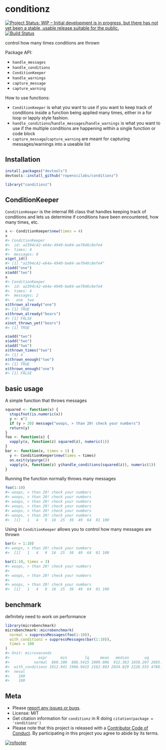 conditionz
==========



[![Project Status: WIP – Initial development is in progress, but there has not yet been a stable, usable release suitable for the public.](https://www.repostatus.org/badges/latest/wip.svg)](https://www.repostatus.org/#wip)
[![Build Status](https://travis-ci.com/ropenscilabs/conditionz.svg?branch=master)](https://travis-ci.com/ropenscilabs/conditionz)

control how many times conditions are thrown

Package API:

 - `handle_messages`
 - `handle_conditions`
 - `ConditionKeeper`
 - `handle_warnings`
 - `capture_message`
 - `capture_warning`

How to use functions:

- `ConditionKeeper` is what you want to use if you want to keep track of conditions inside a
function being applied many times, either in a for loop or lapply style fashion.
- `handle_conditions`/`handle_messages`/`handle_warnings` is what you want to use if the multiple
conditions are happening within a single function or code block
- `capture_message`/`capture_warning` are meant for capturing messages/warnings into a useable
list

## Installation


```r
install.packages("devtools")
devtools::install_github("ropenscilabs/conditionz")
```


```r
library("conditionz")
```

## ConditionKeeper

`ConditionKeeper` is the internal R6 class that handles keeping track of
conditions and lets us determine if conditions have been encountered,
how many times, etc.


```r
x <- ConditionKeeper$new(times = 4)
x
#> ConditionKeeper
#>  id: a2394c42-e64e-4940-be84-ae7846c8efe4
#>  times: 4
#>  messages: 0
x$get_id()
#> [1] "a2394c42-e64e-4940-be84-ae7846c8efe4"
x$add("one")
x$add("two")
x
#> ConditionKeeper
#>  id: a2394c42-e64e-4940-be84-ae7846c8efe4
#>  times: 4
#>  messages: 2
#>   one  two
x$thrown_already("one")
#> [1] TRUE
x$thrown_already("bears")
#> [1] FALSE
x$not_thrown_yet("bears")
#> [1] TRUE

x$add("two")
x$add("two")
x$add("two")
x$thrown_times("two")
#> [1] 4
x$thrown_enough("two")
#> [1] TRUE
x$thrown_enough("one")
#> [1] FALSE
```

## basic usage

A simple function that throws messages


```r
squared <- function(x) {
  stopifnot(is.numeric(x))
  y <- x^2
  if (y > 20) message("woops, > than 20! check your numbers")
  return(y)
}
foo <- function(x) {
  vapply(x, function(z) squared(z), numeric(1))
}
bar <- function(x, times = 1) {
  y <- ConditionKeeper$new(times = times)
  on.exit(y$purge())
  vapply(x, function(z) y$handle_conditions(squared(z)), numeric(1))
}
```

Running the function normally throws many messages


```r
foo(1:10)
#> woops, > than 20! check your numbers
#> woops, > than 20! check your numbers
#> woops, > than 20! check your numbers
#> woops, > than 20! check your numbers
#> woops, > than 20! check your numbers
#> woops, > than 20! check your numbers
#>  [1]   1   4   9  16  25  36  49  64  81 100
```

Using in `ConditionKeeper` allows you to control how many messages
are thrown


```r
bar(x = 1:10)
#> woops, > than 20! check your numbers
#>  [1]   1   4   9  16  25  36  49  64  81 100
```


```r
bar(1:10, times = 3)
#> woops, > than 20! check your numbers
#> 
#> woops, > than 20! check your numbers
#> 
#> woops, > than 20! check your numbers
#>  [1]   1   4   9  16  25  36  49  64  81 100
```

## benchmark

definitely need to work on performance


```r
library(microbenchmark)
microbenchmark::microbenchmark(
  normal = suppressMessages(foo(1:10)),
  with_conditionz = suppressMessages(bar(1:10)),
  times = 100
)
#> Unit: microseconds
#>             expr      min        lq     mean   median       uq      max
#>           normal  860.100  888.5415 1009.006  912.363 1038.207 2603.847
#>  with_conditionz 1912.941 1960.9415 2162.903 2034.829 2228.555 4788.610
#>  neval
#>    100
#>    100
```

## Meta

* Please [report any issues or bugs](https://github.com/ropenscilabs/conditionz/issues).
* License: MIT
* Get citation information for `conditionz` in R doing `citation(package = 'conditionz')`
* Please note that this project is released with a [Contributor Code of Conduct](CODE_OF_CONDUCT.md). By participating in this project you agree to abide by its terms.

[![rofooter](https://ropensci.org/public_images/github_footer.png)](https://ropensci.org)

